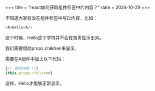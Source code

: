 +++
title = "react如何获取组件标签中的内容？"
date = 2024-10-29
+++

不知道大家有没在组件标签中写过内容，比如：

```javascript
<A>Hello<A/>
```

这个时候，Hello这个字符并不会在首页显示出来。

我们需要借助props.children来显示。

需要在A组件中加上以下代码：

```javascript
{/* 其他内容 */}
{this.props.children}
```

这样，Hello才能够正常显示。
